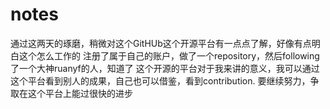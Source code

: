 # notes
通过这两天的琢磨，稍微对这个GitHUb这个开源平台有一点点了解，好像有点明白这个怎么工作的
注册了属于自己的账户，做了一个repository，然后following了一个大神ruanyf的人，知道了
这个开源的平台对于我来讲的意义，我可以通过这个平台看到别人的成果，自己也可以借鉴，看到contribution.
要继续努力，争取在这个平台上能过很快的进步
